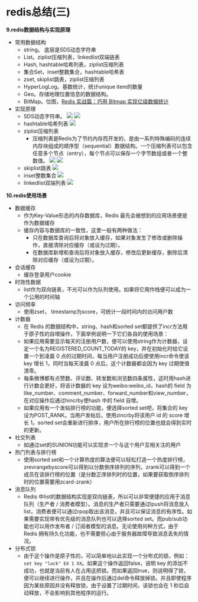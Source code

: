# redis总结(三)
**9.redis数据结构与实现原理**
- 常用数据结构
    - string。 底层是SDS动态字符串
    - List。ziplist压缩列表，linkedlist双端链表
    - Hash, hashtable哈希列表，ziplist压缩列表
    - 集合Set，inset整数集合，hashtable哈希表
    - zset, skiplist跳表，ziplist压缩列表
    - HyperLogLog。基数统计，统计unique item的数量
    - Geo。存储地理位置信息的数据结构。
    - BitMap。位图，[Redis 实战篇：巧用 Bitmap 实现亿级数据统计](https://segmentfault.com/a/1190000040177140)
- 实现原理
    - SDS动态字符串。
    ![](Cruel_Interview/participants/huangjiaxin/imagesInterview/participants/huangjiaxin/images/redis_sds.jpg)
    ![](Cruel_Interview/participants/huangjiaxin/imagesInterview/participants/huangjiaxin/images/c_string_and_sds.jpg)
    - hashtable哈希列表
    ![](Cruel_Interview/participants/huangjiaxin/imagesInterview/participants/huangjiaxin/images/redis_dict.jpg)
    - ziplist压缩列表
        - 压缩列表是Redis为了节约内存而开发的，是由一系列特殊编码的连续内存块组成的顺序型（sequential）数据结构。一个压缩列表可以包含任意多个节点（entry），每个节点可以保存一个字节数组或者一个整数值。
    ![](Cruel_Interview/participants/huangjiaxin/imagesInterview/participants/huangjiaxin/images/redis_ziplist.jpg)
    ![](Cruel_Interview/participants/huangjiaxin/imagesInterview/participants/huangjiaxin/images/redis_ziplist_node.jpg)
    - skiplist跳表
    ![](Cruel_Interview/participants/huangjiaxin/imagesInterview/participants/huangjiaxin/images/redis_skip_list.jpg)
    - inset整数集合
    ![](Cruel_Interview/participants/huangjiaxin/imagesInterview/participants/huangjiaxin/images/redis_int_set.jpg)
    - linkedlist双端列表
    ![](Cruel_Interview/participants/huangjiaxin/imagesInterview/participants/huangjiaxin/images/redis_linked_list.jpg)

**10.redis使用场景**
- 数据缓存
    - 作为Key-Value形态的内存数据库，Redis 最先会被想到的应用场景便是作为数据缓存
    - 缓存内容与数据库的一致性，这里一般有两种做法：
        - 只在数据库查询后将对象放入缓存，如果对象发生了修改或删除操作，直接清除对应缓存（或设为过期）。
        - 在数据库新增和查询后将对象放入缓存，修改后更新缓存，删除后清除对应缓存（或设为过期）。
- 会话缓存
    - 缓存登录用户cookie
- 时效性数据
    - list作为双向链表，不光可以作为队列使用。如果将它用作栈便可以成为一个公用的时间轴
- 访问频率
    - 使用zset， timestamp为score，可统计一段时间内的访问用户数
- 计数器
    - 在 Redis 的数据结构中，string、hash和sorted set都提供了incr方法用于原子性的自增操作，下面举例说明一下它们各自的使用场景：
    - 如果应用需要显示每天的注册用户数，便可以使用string作为计数器，设定一个名为REGISTERED_COUNT_TODAY的 key，并在初始化时给它设置一个到凌晨 0 点的过期时间，每当用户注册成功后便使用incr命令使该 key 增长 1，同时当每天凌晨 0 点后，这个计数器都会因为 key 过期使值清零。
    - 每条微博都有点赞数、评论数、转发数和浏览数四条属性，这时用hash进行计数会更好，将该计数器的 key 设为weibo:weibo_id，hash的 field 为like_number、comment_number、forward_number和view_number，在对应操作后通过hincrby使hash 中的 field 自增。
    - 如果应用有一个发帖排行榜的功能，便选择sorted set吧，将集合的 key 设为POST_RANK。当用户发帖后，使用zincrby将该用户 id 的 score 增长 1。sorted set会重新进行排序，用户所在排行榜的位置也就会得到实时的更新。
- 社交列表
    - 如通过set的SUNION功能可以实现求一个与这个用户互相关注的用户
- 热门列表与排行榜
    - 使用sorted set和一个计算热度的算法便可以轻松打造一个热度排行榜，zrevrangebyscore可以得到以分数倒序排列的序列，zrank可以得到一个成员在该排行榜的位置（是分数正序排列时的位置，如果要获取倒序排列时的位置需要用zcard-zrank）
- 消息队列
    - Redis 中list的数据结构实现是双向链表，所以可以非常便捷的应用于消息队列（生产者 / 消费者模型）。消息的生产者只需要通过lpush将消息放入 list，消费者便可以通过rpop取出该消息，并且可以保证消息的有序性。如果需要实现带有优先级的消息队列也可以选择sorted set。而pub/sub功能也可以用作发布者 / 订阅者模型的消息。无论使用何种方式，由于 Redis 拥有持久化功能，也不需要担心由于服务器故障导致消息丢失的情况。
- 分布式锁
    - 由于这个操作是原子性的，可以简单地以此实现一个分布式的锁，例如：`set key "lock" EX 1 XX`。如果这个操作返回false，说明 key 的添加不成功，也就是当前有人在占用这把锁。而如果返回true，则说明得了锁，便可以继续进行操作，并且在操作后通过del命令释放掉锁。并且即使程序因为某些原因并没有释放锁，由于设置了过期时间，该锁也会在 1 秒后自动释放，不会影响到其他程序的运行。


